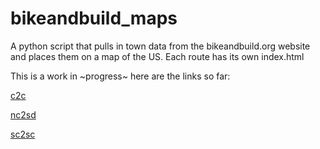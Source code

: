 # bikeandbuild_maps

A python script that pulls in town data from the bikeandbuild.org website and places them on a map of the US. Each route has its own index.html

This is a work in ~progress~ here are the links so far:

[c2c](http://jbirms.github.io/bikeandbuild_maps/c2c/)

[nc2sd](http://jbirms.github.io/bikeandbuild_maps/nc2sd/)

[sc2sc](http://jbirms.github.io/bikeandbuild_maps/sc2sc/)
